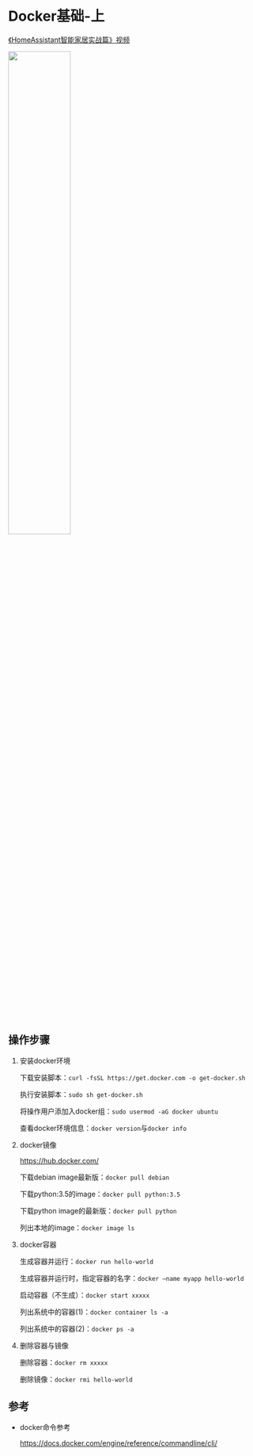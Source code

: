 # Docker基础-上

[《HomeAssistant智能家居实战篇》视频](https://study.163.com/course/courseLearn.htm?courseId=1006189053&share=2&shareId=400000000624093#/learn/video?lessonId=1279480009&courseId=1006189053)

<img src="images/docker1.png" width="50%">

## 操作步骤

1. 安装docker环境

    下载安装脚本：`curl -fsSL https://get.docker.com -o get-docker.sh`

    执行安装脚本：`sudo sh get-docker.sh`

    将操作用户添加入docker组：`sudo usermod -aG docker ubuntu`

    查看docker环境信息：`docker version`与`docker info`

2. docker镜像

    https://hub.docker.com/

    下载debian image最新版：`docker pull debian`

    下载python:3.5的image：`docker pull python:3.5`

    下载python image的最新版：`docker pull python`

    列出本地的image：`docker image ls`

3. docker容器

    生成容器并运行：`docker run hello-world`

    生成容器并运行时，指定容器的名字：`docker –name myapp hello-world`

    启动容器（不生成）：`docker start xxxxx`

    列出系统中的容器(1)：`docker container ls -a`

    列出系统中的容器(2)：`docker ps -a`

4.  删除容器与镜像

    删除容器：`docker rm xxxxx`

    删除镜像：`docker rmi hello-world`

## 参考
- docker命令参考

    https://docs.docker.com/engine/reference/commandline/cli/
 
